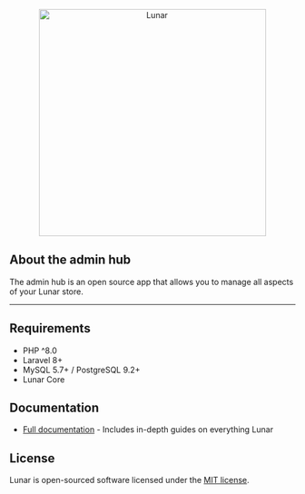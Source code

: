 <p align="center"><a href="https://lunarphp.io/" target="_blank"><img src="https://lunarphp.io/lunar_logo.svg" width="400" alt="Lunar"></a></p>

## About the admin hub

The admin hub is an open source app that allows you to manage all aspects of your Lunar store.

---

## Requirements
- PHP ^8.0
- Laravel 8+
- MySQL 5.7+ / PostgreSQL 9.2+
- Lunar Core

## Documentation

- [Full documentation](https://docs.lunarphp.io/) - Includes in-depth guides on everything Lunar

## License

Lunar is open-sourced software licensed under the [MIT license](https://opensource.org/licenses/MIT).
